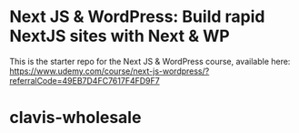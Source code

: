 # Next JS & WordPress: Build rapid NextJS sites with Next & WP
This is the starter repo for the Next JS & WordPress course, available here:
https://www.udemy.com/course/next-js-wordpress/?referralCode=49EB7D4FC7617F4FD9F7
# clavis-wholesale
